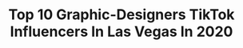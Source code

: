 ---
title: Top 10 Graphic-Designers TikTok Influencers In Las Vegas In 2020
description: >-
  Find top graphic-designers TikTok influencers in Las Vegas in 2020. Most popular hashtags: #duet #makemomsmile #chaoticpets #neverfitin.
platform: TikTok
profiles:
  - username: "andrew.c08"
    fullname: >-
      Andrew.c08
    location: "United States"
    followers: 5264
    engagement: 2544
    commentsToLikes: 0.088342
    id: cka6obakler3f0i78l9otvr6h
    verified: false
    hashtags: "#imbored, #draft, #greenscreen, #anime"
  - username: "olliethecorgi"
    fullname: >-
      Ollie the Corgi
    location: "United States"
    followers: 538687
    engagement: 2391
    commentsToLikes: 0.061892
    id: ck9drfv053vuw0j789xqjbi8l
    verified: false
    hashtags: "#diydogtreat, #mahm, #showmeyourwalk, #neverfitin"
  - username: "cheyennejazwise"
    fullname: >-
      cheyennejazwise
    location: "United States"
    followers: 20348
    engagement: 1978
    commentsToLikes: 0.027004
    id: ck8hk6fc3coun0j78i6p5mqv2
    verified: false
    hashtags: "#chel, #poseathome, #cosplayproblems, #teentitansgo"
  - username: "mrsbennetthasclass"
    fullname: >-
      Misty Bennett
    location: "United States"
    followers: 90817
    engagement: 1379
    commentsToLikes: 0.039777
    id: cka9q1r9h7hie0i78qp5rx7eg
    verified: false
    hashtags: "#crying, #scrollup, #outoftheblue, #snackbreak"
  - username: "bradybeko"
    fullname: >-
      brady beko
    location: "United States"
    followers: 19663
    engagement: 2068
    commentsToLikes: 0.025401
    id: cka0p9pxh7a2h0i78qkotsxuh
    verified: false
    hashtags: "#coronatime, #huntingtonbeach, #tiktok, #dances"
  - username: "tspbakingco"
    fullname: >-
      Kari Garcia
    location: "United States"
    followers: 51873
    engagement: 1295
    commentsToLikes: 0.047090
    id: ck963gem4upuk0j78dbb0k9ya
    verified: false
    hashtags: "#sahm, #got2bhome, #inverted, #starbucks"
  - username: "anastasiacro"
    fullname: >-
      Anastasia Strizhanova
    location: "United States"
    followers: 756863
    engagement: 2051
    commentsToLikes: 0.012753
    id: ck81s8e99qsc50j78exn7o8xx
    verified: true
    hashtags: "#justdancemoves, #anastaisacro, #beattobeat, #dontjudge"
  - username: "vegaschick82"
    fullname: >-
      Kim
    location: "United States"
    followers: 2050
    engagement: 703
    commentsToLikes: 0.077474
    id: ck95xw2xc7l8t0j78gemghh8h
    verified: false
    hashtags: "#onehellofaweek, #teenagers, #duet, #sleepykitty"
  - username: "aye3than"
    fullname: >-
      Hi I'm Ethan 😤😳
    location: "United States"
    followers: 46543
    engagement: 2028
    commentsToLikes: 0.025760
    id: ck9ae6c8v0jos0j78t0ru6qd2
    verified: false
    hashtags: "#famous, #pumaremix, #dayattheoffice, #emojichallenge"
  - username: "whiskeytango85"
    fullname: >-
      Laura
    location: "United States"
    followers: 3290
    engagement: 1114
    commentsToLikes: 0.057365
    id: ckae7qagpi9k40i784wxfi36c
    verified: false
    hashtags: "#bully, #birthstone, #tiktokaddict, #thatswhatilike"
---